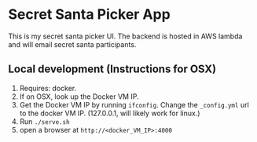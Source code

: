 # Secret Santa Picker App
This is my secret santa picker UI. The backend is hosted in AWS lambda and will email secret santa participants.

## Local development (Instructions for OSX)

1. Requires: docker.
2. If on OSX, look up the Docker VM IP. 
3. Get the Docker VM IP by running `ifconfig`. Change the `_config.yml` url to the docker VM IP. (127.0.0.1, will likely work for linux.)
4. Run `./serve.sh`
5. open a browser at `http://<docker_VM_IP>:4000`